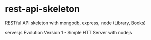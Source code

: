 # rest-api-skeleton
RESTful API skeleton with mongodb, express, node (Library, Books)

server.js Evolution
Version 1 - Simple HTT Server with nodejs


